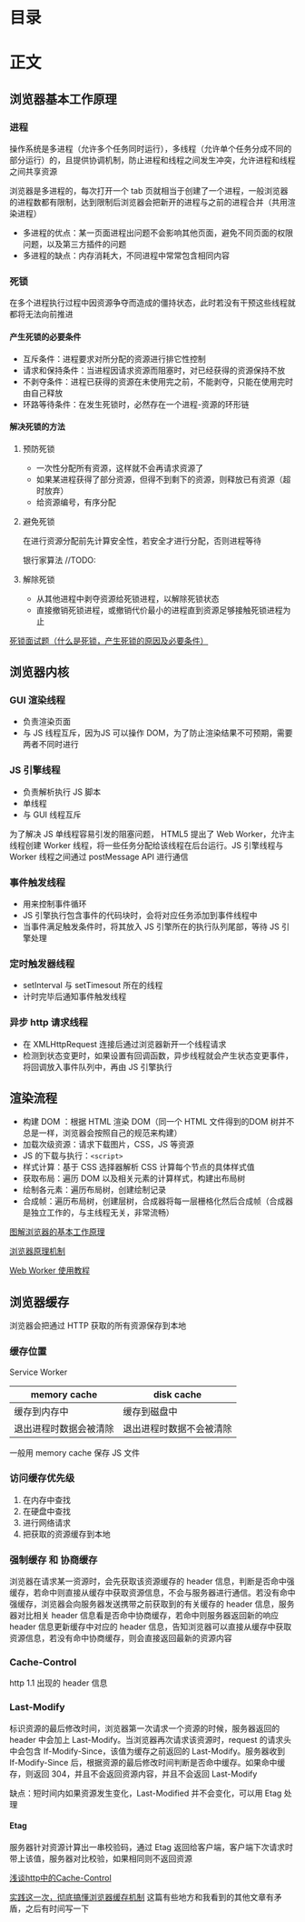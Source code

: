 # 目录

# 正文

## 浏览器基本工作原理

### 进程

操作系统是多进程（允许多个任务同时运行），多线程（允许单个任务分成不同的部分运行）的，且提供协调机制，防止进程和线程之间发生冲突，允许进程和线程之间共享资源

浏览器是多进程的，每次打开一个 tab 页就相当于创建了一个进程，一般浏览器的进程数都有限制，达到限制后浏览器会把新开的进程与之前的进程合并（共用渲染进程）

- 多进程的优点：某一页面进程出问题不会影响其他页面，避免不同页面的权限问题，以及第三方插件的问题
- 多进程的缺点：内存消耗大，不同进程中常常包含相同内容

### 死锁

在多个进程执行过程中因资源争夺而造成的僵持状态，此时若没有干预这些线程就都将无法向前推进

#### 产生死锁的必要条件

- 互斥条件：进程要求对所分配的资源进行排它性控制
- 请求和保持条件：当进程因请求资源而阻塞时，对已经获得的资源保持不放
- 不剥夺条件：进程已获得的资源在未使用完之前，不能剥夺，只能在使用完时由自己释放
- 环路等待条件：在发生死锁时，必然存在一个进程-资源的环形链

#### 解决死锁的方法

1. 预防死锁

	- 一次性分配所有资源，这样就不会再请求资源了
	- 如果某进程获得了部分资源，但得不到剩下的资源，则释放已有资源（超时放弃）
	- 给资源编号，有序分配

2. 避免死锁

	在进行资源分配前先计算安全性，若安全才进行分配，否则进程等待

	银行家算法 //TODO:

3. 解除死锁

	- 从其他进程中剥夺资源给死锁进程，以解除死锁状态
	- 直接撤销死锁进程，或撤销代价最小的进程直到资源足够接触死锁进程为止

[死锁面试题（什么是死锁，产生死锁的原因及必要条件）](https://blog.csdn.net/hd12370/article/details/82814348)


## 浏览器内核

### GUI 渲染线程

- 负责渲染页面
- 与 JS 线程互斥，因为JS 可以操作 DOM，为了防止渲染结果不可预期，需要两者不同时进行

### JS 引擎线程

- 负责解析执行 JS 脚本
- 单线程
- 与 GUI 线程互斥

为了解决 JS 单线程容易引发的阻塞问题， HTML5 提出了 Web Worker，允许主线程创建 Worker 线程，将一些任务分配给该线程在后台运行。JS 引擎线程与 Worker 线程之间通过 postMessage API 进行通信

### 事件触发线程

- 用来控制事件循环
- JS 引擎执行包含事件的代码块时，会将对应任务添加到事件线程中
- 当事件满足触发条件时，将其放入 JS 引擎所在的执行队列尾部，等待 JS 引擎处理

### 定时触发器线程

- setInterval 与 setTimesout 所在的线程
- 计时完毕后通知事件触发线程

### 异步 http 请求线程

- 在 XMLHttpRequest 连接后通过浏览器新开一个线程请求
- 检测到状态变更时，如果设置有回调函数，异步线程就会产生状态变更事件，将回调放入事件队列中，再由 JS 引擎执行


## 渲染流程

- 构建 DOM ：根据 HTML 渲染 DOM（同一个 HTML 文件得到的DOM 树并不总是一样，浏览器会按照自己的规范来构建）
- 加载次级资源：请求下载图片，CSS，JS 等资源
- JS 的下载与执行：`<script>`
- 样式计算：基于 CSS 选择器解析 CSS 计算每个节点的具体样式值
- 获取布局：遍历 DOM 以及相关元素的计算样式，构建出布局树
- 绘制各元素：遍历布局树，创建绘制记录
- 合成帧：遍历布局树，创建层树，合成器将每一层栅格化然后合成帧（合成器是独立工作的，与主线程无关，非常流畅）


[图解浏览器的基本工作原理](https://zhuanlan.zhihu.com/p/47407398)

[浏览器原理机制](https://www.jianshu.com/p/e05307cf8f6a)

[Web Worker 使用教程](http://www.ruanyifeng.com/blog/2018/07/web-worker.html)


## 浏览器缓存

浏览器会把通过 HTTP 获取的所有资源保存到本地

### 缓存位置

Service Worker

memory cache | disk cache
--|--
缓存到内存中|缓存到磁盘中
退出进程时数据会被清除|退出进程时数据不会被清除

一般用 memory cache 保存 JS 文件

### 访问缓存优先级

1. 在内存中查找
2. 在硬盘中查找
3. 进行网络请求
4. 把获取的资源缓存到本地

### 强制缓存 和 协商缓存

浏览器在请求某一资源时，会先获取该资源缓存的 header 信息，判断是否命中强缓存，若命中则直接从缓存中获取资源信息，不会与服务器进行通信。若没有命中强缓存，浏览器会向服务器发送携带之前获取到的有关缓存的 header 信息，服务器对比相关 header 信息看是否命中协商缓存，若命中则服务器返回新的响应 header 信息更新缓存中对应的 header 信息，告知浏览器可以直接从缓存中获取资源信息，若没有命中协商缓存，则会直接返回最新的资源内容

### Cache-Control

http 1.1 出现的 header 信息

### Last-Modify

标识资源的最后修改时间，浏览器第一次请求一个资源的时候，服务器返回的 header 中会加上 Last-Modify。当浏览器再次请求该资源时，request 的请求头中会包含 If-Modify-Since，该值为缓存之前返回的 Last-Modify。服务器收到 If-Modify-Since 后，根据资源的最后修改时间判断是否命中缓存。如果命中缓存，则返回 304，并且不会返回资源内容，并且不会返回 Last-Modify

缺点：短时间内如果资源发生变化，Last-Modified 并不会变化，可以用 Etag 处理

#### Etag

服务器针对资源计算出一串校验码，通过 Etag 返回给客户端，客户端下次请求时带上该值，服务器对比校验，如果相同则不返回资源

[浅谈http中的Cache-Control](https://blog.csdn.net/u012375924/article/details/82806617)

[实践这一次，彻底搞懂浏览器缓存机制](https://segmentfault.com/a/1190000017962411) 这篇有些地方和我看到的其他文章有矛盾，之后有时间写一下

